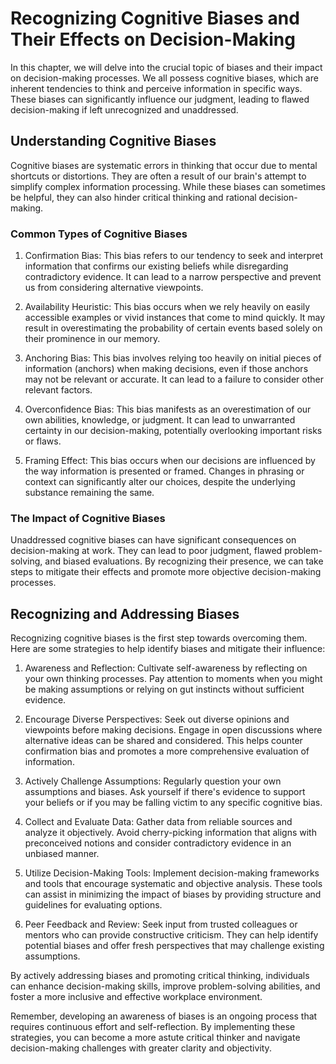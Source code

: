 Recognizing Cognitive Biases and Their Effects on Decision-Making
===============================================================================================================

In this chapter, we will delve into the crucial topic of biases and their impact on decision-making processes. We all possess cognitive biases, which are inherent tendencies to think and perceive information in specific ways. These biases can significantly influence our judgment, leading to flawed decision-making if left unrecognized and unaddressed.

Understanding Cognitive Biases
------------------------------

Cognitive biases are systematic errors in thinking that occur due to mental shortcuts or distortions. They are often a result of our brain's attempt to simplify complex information processing. While these biases can sometimes be helpful, they can also hinder critical thinking and rational decision-making.

### Common Types of Cognitive Biases

1. Confirmation Bias: This bias refers to our tendency to seek and interpret information that confirms our existing beliefs while disregarding contradictory evidence. It can lead to a narrow perspective and prevent us from considering alternative viewpoints.

2. Availability Heuristic: This bias occurs when we rely heavily on easily accessible examples or vivid instances that come to mind quickly. It may result in overestimating the probability of certain events based solely on their prominence in our memory.

3. Anchoring Bias: This bias involves relying too heavily on initial pieces of information (anchors) when making decisions, even if those anchors may not be relevant or accurate. It can lead to a failure to consider other relevant factors.

4. Overconfidence Bias: This bias manifests as an overestimation of our own abilities, knowledge, or judgment. It can lead to unwarranted certainty in our decision-making, potentially overlooking important risks or flaws.

5. Framing Effect: This bias occurs when our decisions are influenced by the way information is presented or framed. Changes in phrasing or context can significantly alter our choices, despite the underlying substance remaining the same.

### The Impact of Cognitive Biases

Unaddressed cognitive biases can have significant consequences on decision-making at work. They can lead to poor judgment, flawed problem-solving, and biased evaluations. By recognizing their presence, we can take steps to mitigate their effects and promote more objective decision-making processes.

Recognizing and Addressing Biases
---------------------------------

Recognizing cognitive biases is the first step towards overcoming them. Here are some strategies to help identify biases and mitigate their influence:

1. Awareness and Reflection: Cultivate self-awareness by reflecting on your own thinking processes. Pay attention to moments when you might be making assumptions or relying on gut instincts without sufficient evidence.

2. Encourage Diverse Perspectives: Seek out diverse opinions and viewpoints before making decisions. Engage in open discussions where alternative ideas can be shared and considered. This helps counter confirmation bias and promotes a more comprehensive evaluation of information.

3. Actively Challenge Assumptions: Regularly question your own assumptions and biases. Ask yourself if there's evidence to support your beliefs or if you may be falling victim to any specific cognitive bias.

4. Collect and Evaluate Data: Gather data from reliable sources and analyze it objectively. Avoid cherry-picking information that aligns with preconceived notions and consider contradictory evidence in an unbiased manner.

5. Utilize Decision-Making Tools: Implement decision-making frameworks and tools that encourage systematic and objective analysis. These tools can assist in minimizing the impact of biases by providing structure and guidelines for evaluating options.

6. Peer Feedback and Review: Seek input from trusted colleagues or mentors who can provide constructive criticism. They can help identify potential biases and offer fresh perspectives that may challenge existing assumptions.

By actively addressing biases and promoting critical thinking, individuals can enhance decision-making skills, improve problem-solving abilities, and foster a more inclusive and effective workplace environment.

Remember, developing an awareness of biases is an ongoing process that requires continuous effort and self-reflection. By implementing these strategies, you can become a more astute critical thinker and navigate decision-making challenges with greater clarity and objectivity.
